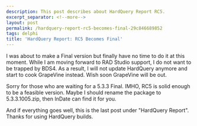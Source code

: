 ```yaml
---
description: This post describes about HardQuery Report RC5.
excerpt_separator: <!--more-->
layout: post
permalink: /hardquery-report-rc5-becomes-final-29c846689852
tags: delphi
title: 'HardQuery Report: RC5 Becomes Final'
---
```

I was about to make a Final version but finally have no time to do it at this moment. While I am moving forward to RAD Studio support, I do not want to be trapped by BDS4. As a result, I will not update HardQuery anymore and start to cook GrapeVine instead. Wish soon GrapeVine will be out.

Sorry for those who are waiting for a 5.3.3 Final. IMHO, RC5 is solid enough to be a feasible version. Maybe I should rename the package to 5.3.3.1005.zip, then InDate can find it for you.

And if everything goes well, this is the last post under "HardQuery Report". Thanks for using HardQuery builds.
<!--more-->